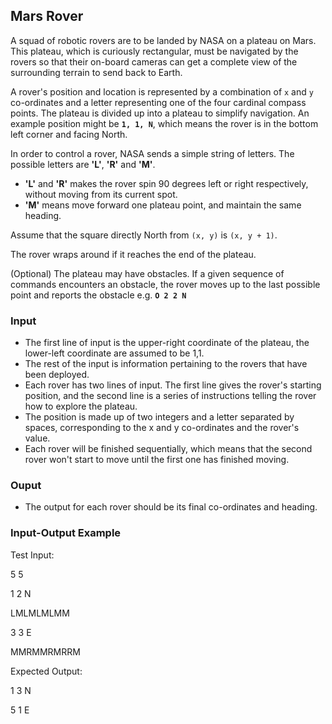 ## Mars Rover

A squad of robotic rovers are to be landed by NASA on a plateau on Mars. 
This plateau, which is curiously rectangular, must be navigated by the rovers so that their on-board cameras can get a 
complete view of the surrounding terrain to send back to Earth. 

A rover's position and location is represented by a combination of `x` and `y` co-ordinates and a letter representing 
one of the four cardinal compass points. The plateau is divided up into a plateau to simplify navigation. 
An example position might be **`1, 1, N`**, which means the rover is in the bottom left corner and facing North. 

In order to control a rover, NASA sends a simple string of letters. 
The possible letters are **'L'**, **'R'** and **'M'**. 

- **'L'** and **'R'** makes the rover spin 90 degrees left or right respectively, without moving from its current spot. 
- **'M'** means move forward one plateau point, and maintain the same heading.

Assume that the square directly North from `(x, y)` is `(x, y + 1)`.

The rover wraps around if it reaches the end of the plateau.

(Optional) The plateau may have obstacles. 
If a given sequence of commands encounters an obstacle, the rover moves up to the last possible point and reports the obstacle 
e.g. **`O 2 2 N`**

### Input

- The first line of input is the upper-right coordinate of the plateau, the lower-left coordinate are assumed to be 1,1.
- The rest of the input is information pertaining to the rovers that have been deployed. 
- Each rover has two lines of input. The first line gives the rover's starting position, and the second line is a series of 
  instructions telling the rover how to explore the plateau. 
- The position is made up of two integers and a letter separated by spaces, corresponding to the x and y co-ordinates and the rover's value.
- Each rover will be finished sequentially, which means that the second rover won't start to move until the first one has finished moving.

### Ouput

- The output for each rover should be its final co-ordinates and heading.

### Input-Output Example

Test Input:

5 5

1 2 N

LMLMLMLMM

3 3 E

MMRMMRMRRM

Expected Output:

1 3 N

5 1 E